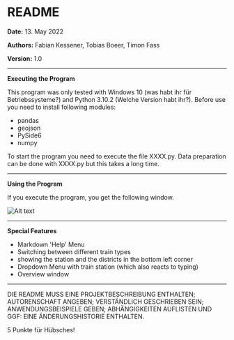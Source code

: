 # README

**Date:** 13. May 2022

**Authors:** Fabian Kessener, Tobias Boeer, Timon Fass

**Version:** 1.0

---

**Executing the Program**

This program was only tested with Windows 10 (was habt ihr für
Betriebssysteme?) and Python 3.10.2 (Welche Version habt ihr?).
Before use you need to install following modules:
- pandas
- geojson
- PySide6
- numpy  

To start the program you need to execute the file XXXX.py. 
Data preparation can be done with XXXX.py but this takes a long time.

---

**Using the Program**

If you execute the program, you get the following window.

![Alt text](/../<master>/path/to/Unbenannt.png?raw=true "Optional Title")

---

**Special Features**

- Markdown 'Help' Menu
- Switching between different train types
- showing the station and the districts in the bottom left corner
- Dropdown Menu with train station (which also reacts to typing)
- Overview window

---
DIE README MUSS EINE PROJEKTBESCHREIBUNG ENTHALTEN; AUTORENSCHAFT ANGEBEN; VERSTÄNDLICH GESCHRIEBEN SEIN; 
ANWENDUNGSBEISPIELE GEBEN; ABHÄNGIGKEITEN AUFLISTEN UND GGF: EINE ÄNDERUNGSHISTORIE ENTHALTEN.

5 Punkte für Hübsches!
